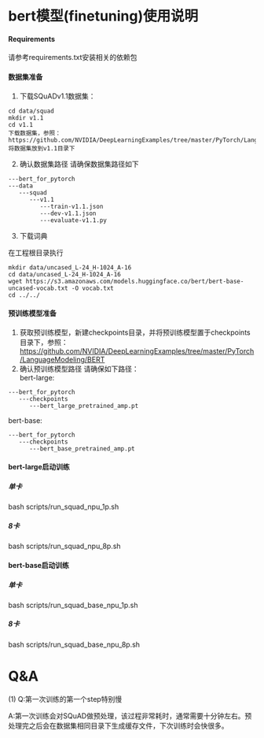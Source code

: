 # bert模型(finetuning)使用说明

#### Requirements
请参考requirements.txt安装相关的依赖包

#### 数据集准备

1. 下载SQuADv1.1数据集：

```
cd data/squad
mkdir v1.1
cd v1.1
下载数据集，参照：https://github.com/NVIDIA/DeepLearningExamples/tree/master/PyTorch/LanguageModeling/BERT
将数据集放到v1.1目录下
```

2. 确认数据集路径
    请确保数据集路径如下

```
---bert_for_pytorch
---data
   ---squad
      ---v1.1
         ---train-v1.1.json
         ---dev-v1.1.json
         ---evaluate-v1.1.py
```

3. 下载词典

在工程根目录执行

```
mkdir data/uncased_L-24_H-1024_A-16
cd data/uncased_L-24_H-1024_A-16
wget https://s3.amazonaws.com/models.huggingface.co/bert/bert-base-uncased-vocab.txt -O vocab.txt
cd ../../
```

#### 预训练模型准备
1. 获取预训练模型，新建checkpoints目录，并将预训练模型置于checkpoints目录下，参照：https://github.com/NVIDIA/DeepLearningExamples/tree/master/PyTorch/LanguageModeling/BERT
2. 确认预训练模型路径
请确保如下路径：  
bert-large:
```
---bert_for_pytorch
   ---checkpoints
      ---bert_large_pretrained_amp.pt
```
bert-base:
```
---bert_for_pytorch
   ---checkpoints
      ---bert_base_pretrained_amp.pt
```


#### bert-large启动训练

##### 单卡

bash scripts/run_squad_npu_1p.sh 

##### 8卡
bash scripts/run_squad_npu_8p.sh


#### bert-base启动训练

##### 单卡

bash scripts/run_squad_base_npu_1p.sh 

##### 8卡
bash scripts/run_squad_base_npu_8p.sh


# Q&A

(1) Q:第一次训练的第一个step特别慢

​      A:第一次训练会对SQuAD做预处理，该过程非常耗时，通常需要十分钟左右。预处理完之后会在数据集相同目录下生成缓存文件，下次训练时会快很多。






